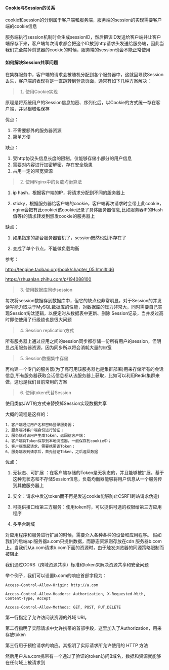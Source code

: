 #### Cookie与Session的关系

cookie和session的分别属于客户端和服务端，服务端的session的实现需要客户端的cookie信息

服务端执行session机制时会生成sessionID，然后把该ID发送给客户端并让客户端保存下来，客户端每次请求都会把这个ID放到http请求头发送给服务端，因此当我们完全禁掉浏览器的cookie的时候，服务端的session也会不能正常使用


#### 如何解决Session共享问题

在集群服务中，客户端的请求会被随机分配到各个服务器中，这就回导致Session丢失，客户端的表现将是一直跳转到登录页面，通常有如下几种方案解决：

> 1. 使用Cookie实现

原理是将系统用户的Session信息加密、序列化后，以Cookie的方式统一存在客户端，并以根域名保存

优点：

1. 不需要额外的服务器资源
2. 简单方便

缺点：

1. 受http协议头信息长度的限制，仅能够存储小部分的用户信息
2. 需要对内容进行加密解密，存在安全隐患
3. 占用一定的带宽资源


> 2. 使用Nginx中的负载均衡算法

1. ip hash，根据客户端的IP，将请求分配到不同的服务器上

2. sticky，根据服务器给客户端的cookie，客户端再次请求时会带上此cookie，nginx会把有此cookie(该cookie记录了具体服务器信息,比如服务器IP的Hash值等)的请求转发到颁发cookie的服务器上

缺点：

1. 如果指定的那台服务器宕机了，session既然也就不存在了

2. 变成了单个节点，不能做负载均衡

参考：

http://tengine.taobao.org/book/chapter_05.html#id6

https://zhuanlan.zhihu.com/p/194088100

> 3. 使用数据库同步session

每次将session数据存到数据库中，但它的缺点也非常明显，对于Session的并发读写能力取决于MySQL数据库的性能，对数据库的压力非常大，同时需要自己实现Session淘汰逻辑，以便定时从数据表中更新、删除 Session记录，当并发过高时即使使用了行级锁也是很大问题

> 4. Session replication方式

所有服务器上通过应用之间的session同步都存储一份所有用户的session，但明显占用服务器资源，因为同步所以将会消耗大量的带宽


> 5. Session数据集中存储

再构建一个专门的服务器(为了高可用该服务器也是集群部署)用来存储所有的会话信息,所有服务器获取会话信息都从该服务器上获取，比如可以利用Redis集群来做，这也是我们目前常用的方案


> 6. 使用token代替Session

使用类似JWT的方式来替换掉Session实现数据共享

大概的流程是这样的： 
```
1、客户端通过用户名和密码登录服务器；
2、服务端对客户端身份进行验证；
3、服务端对该用户生成Token，返回给客户端；
4、客户端将Token保存到本地浏览器，一般保存到cookie中；
5、客户端发起请求，需要携带该Token；
6、服务端收到请求后，首先验证Token，之后返回数据
```

优点：

1. 无状态、可扩展 ：在客户端存储的Token是无状态的，并且能够被扩展。基于这种无状态和不存储Session信息，负载均衡器能够将用户信息从一个服务传到其他服务器上

2. 安全：请求中发送token而不再是发送cookie能够防止CSRF(跨站请求伪造)

3. 可提供接口给第三方服务：使用token时，可以提供可选的权限给第三方应用程序

4. 多平台跨域

对应用程序和服务进行扩展的时候，需要介入各种各种的设备和应用程序。 假如我们的后端api服务器a.com只提供数据，而静态资源则存放在cdn 服务器b.com上。当我们从a.com请求b.com下面的资源时，由于触发浏览器的同源策略限制而被阻止

我们通过CORS（跨域资源共享）标准和token来解决资源共享和安全问题

举个例子，我们可以设置b.com的响应首部字段为：

```
Access-Control-Allow-Origin: http://a.com

Access-Control-Allow-Headers: Authorization, X-Requested-With, Content-Type, Accept

Access-Control-Allow-Methods: GET, POST, PUT,DELETE
```

第一行指定了允许访问该资源的外域 URI。

第二行指明了实际请求中允许携带的首部字段，这里加入了Authorization，用来存放token

第三行用于预检请求的响应。其指明了实际请求所允许使用的 HTTP 方法

然后用户从a.com携带有一个通过了验证的token访问B域名，数据和资源就能够在任何域上被请求到
